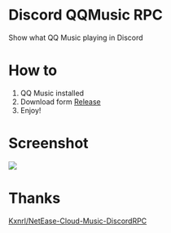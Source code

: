 # Discord QQMusic RPC
Show what QQ Music playing in Discord

# How to

1. QQ Music installed
2. Download form [Release](https://github.com/Teages/Discord-QQMusic-RPC/releases)
3. Enjoy!

# Screenshot

![](https://api.onedrive.com/v1.0/shares/s!ApQYwhp06vplh9gwECGtf1_DvSo4Pw/root/content)

# Thanks 

[Kxnrl/NetEase-Cloud-Music-DiscordRPC](https://github.com/Kxnrl/NetEase-Cloud-Music-DiscordRPC)